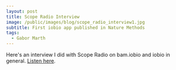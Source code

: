 ```yaml
---
layout: post
title: Scope Radio Interview
image: /public/images/blog/scope_radio_interview1.jpg
subtitle: First iobio app published in Nature Methods
tags:
  - Gabor Marth
---
```


Here's an interview I did with Scope Radio on bam.iobio and iobio in general. [Listen here](http://healthcare.utah.edu/the-scope/shows.php?shows=0_djpfw8ee).